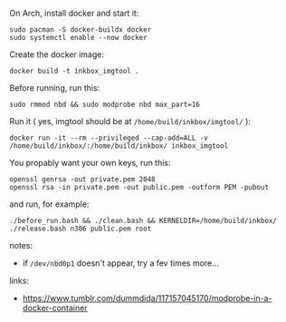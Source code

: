 On Arch, install docker and start it:
```
sudo pacman -S docker-buildx docker
sudo systemctl enable --now docker
```

Create the docker image:
```
docker build -t inkbox_imgtool .
```

Before running, run this:
```
sudo rmmod nbd && sudo modprobe nbd max_part=16
```

Run it ( yes, imgtool should be at `/home/build/inkbox/imgtool/` ):
```
docker run -it --rm --privileged --cap-add=ALL -v /home/build/inkbox/:/home/build/inkbox/ inkbox_imgtool
```

You propably want your own keys, run this:
```
openssl genrsa -out private.pem 2048
openssl rsa -in private.pem -out public.pem -outform PEM -pubout
```

and run, for example:
```
./before_run.bash && ./clean.bash && KERNELDIR=/home/build/inkbox/ ./release.bash n306 public.pem root
```

notes:
- if `/dev/nbd0p1` doesn't appear, try a fev times more...

links:
- https://www.tumblr.com/dummdida/117157045170/modprobe-in-a-docker-container
